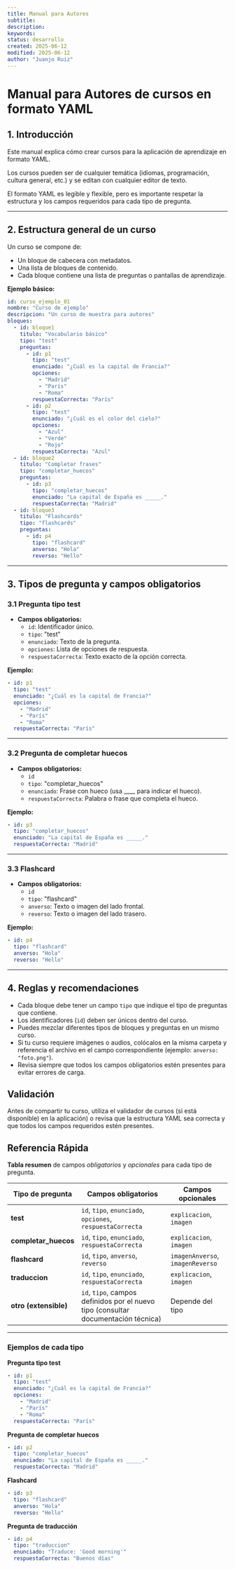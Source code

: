 ```yaml
---  
title: Manual para Autores
subtitle:  
description:  
keywords:  
status: desarrollo  
created: 2025-06-12  
modified: 2025-06-12  
author: "Juanjo Ruiz"  
---  
```

 
# Manual para Autores de cursos en formato YAML

## 1. Introducción

Este manual explica cómo crear cursos para la aplicación de aprendizaje en formato YAML.  

Los cursos pueden ser de cualquier temática (idiomas, programación, cultura general, etc.) y se editan con cualquier editor de texto.  

El formato YAML es legible y flexible, pero es importante respetar la estructura y los campos requeridos para cada tipo de pregunta.

---

## 2. Estructura general de un curso

Un curso se compone de:
- Un bloque de cabecera con metadatos.
- Una lista de bloques de contenido.
- Cada bloque contiene una lista de preguntas o pantallas de aprendizaje.

**Ejemplo básico:**

```yaml
id: curso_ejemplo_01
nombre: "Curso de ejemplo"
descripcion: "Un curso de muestra para autores"
bloques:
  - id: bloque1
    titulo: "Vocabulario básico"
    tipo: "test"
    preguntas:
      - id: p1
        tipo: "test"
        enunciado: "¿Cuál es la capital de Francia?"
        opciones:
          - "Madrid"
          - "París"
          - "Roma"
        respuestaCorrecta: "París"
      - id: p2
        tipo: "test"
        enunciado: "¿Cuál es el color del cielo?"
        opciones:
          - "Azul"
          - "Verde"
          - "Rojo"
        respuestaCorrecta: "Azul"
  - id: bloque2
    titulo: "Completar frases"
    tipo: "completar_huecos"
    preguntas:
      - id: p3
        tipo: "completar_huecos"
        enunciado: "La capital de España es _____."
        respuestaCorrecta: "Madrid"
  - id: bloque3
    titulo: "Flashcards"
    tipo: "flashcards"
    preguntas:
      - id: p4
        tipo: "flashcard"
        anverso: "Hola"
        reverso: "Hello"
```

---

## 3. Tipos de pregunta y campos obligatorios

### 3.1 Pregunta tipo test

- **Campos obligatorios:**
  - `id`: Identificador único.
  - `tipo`: "test"
  - `enunciado`: Texto de la pregunta.
  - `opciones`: Lista de opciones de respuesta.
  - `respuestaCorrecta`: Texto exacto de la opción correcta.

**Ejemplo:**
```yaml
- id: p1
  tipo: "test"
  enunciado: "¿Cuál es la capital de Francia?"
  opciones:
    - "Madrid"
    - "París"
    - "Roma"
  respuestaCorrecta: "París"
```

---

### 3.2 Pregunta de completar huecos

- **Campos obligatorios:**
  - `id`
  - `tipo`: "completar_huecos"
  - `enunciado`: Frase con hueco (usa ____ para indicar el hueco).
  - `respuestaCorrecta`: Palabra o frase que completa el hueco.

**Ejemplo:**
```yaml
- id: p3
  tipo: "completar_huecos"
  enunciado: "La capital de España es _____."
  respuestaCorrecta: "Madrid"
```

---

### 3.3 Flashcard

- **Campos obligatorios:**
  - `id`
  - `tipo`: "flashcard"
  - `anverso`: Texto o imagen del lado frontal.
  - `reverso`: Texto o imagen del lado trasero.

**Ejemplo:**
```yaml
- id: p4
  tipo: "flashcard"
  anverso: "Hola"
  reverso: "Hello"
```

---

## 4. Reglas y recomendaciones

- Cada bloque debe tener un campo `tipo` que indique el tipo de preguntas que contiene.
- Los identificadores (`id`) deben ser únicos dentro del curso.
- Puedes mezclar diferentes tipos de bloques y preguntas en un mismo curso.
- Si tu curso requiere imágenes o audios, colócalos en la misma carpeta y referencia el archivo en el campo correspondiente (ejemplo: `anverso: "foto.png"`).
- Revisa siempre que todos los campos obligatorios estén presentes para evitar errores de carga.



## Validación

Antes de compartir tu curso, utiliza el validador de cursos (si está disponible) en la aplicación) o revisa que la estructura YAML sea correcta y que todos los campos requeridos estén presentes.


## Referencia Rápida
**Tabla resumen** de campos *obligatorios* y *opcionales* para cada tipo de pregunta.

| Tipo de pregunta       | Campos obligatorios                                                                | Campos opcionales            
|------------------------|------------------------------------------------------------------------------------|---------------------------------
| **test**               | `id`, `tipo`, `enunciado`, `opciones`, `respuestaCorrecta`                         | `explicacion`, `imagen`          
| **completar_huecos**   | `id`, `tipo`, `enunciado`, `respuestaCorrecta`                                     | `explicacion`, `imagen`          
| **flashcard**          | `id`, `tipo`, `anverso`, `reverso`                                                 | `imagenAnverso`, `imagenReverso` 
| **traduccion**         | `id`, `tipo`, `enunciado`, `respuestaCorrecta`                                     | `explicacion`, `imagen`          
| **otro (extensible)**  | `id`, `tipo`, campos definidos por el nuevo tipo (consultar documentación técnica) | Depende del tipo                 

---

### Ejemplos de cada tipo

**Pregunta tipo test**
```yaml
- id: p1
  tipo: "test"
  enunciado: "¿Cuál es la capital de Francia?"
  opciones:
    - "Madrid"
    - "París"
    - "Roma"
  respuestaCorrecta: "París"
```

**Pregunta de completar huecos**
```yaml
- id: p2
  tipo: "completar_huecos"
  enunciado: "La capital de España es _____."
  respuestaCorrecta: "Madrid"
```

**Flashcard**
```yaml
- id: p3
  tipo: "flashcard"
  anverso: "Hola"
  reverso: "Hello"
```

**Pregunta de traducción**
```yaml
- id: p4
  tipo: "traduccion"
  enunciado: "Traduce: 'Good morning'"
  respuestaCorrecta: "Buenos días"
```


